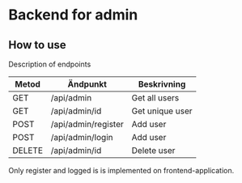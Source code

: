 # Backend for admin

## How to use
Description of endpoints

| Metod         | Ändpunkt        | Beskrivning   
| ------------- | -------------   | --------    |
| GET           | /api/admin  | Get all users            |
| GET           | /api/admin/id  | Get unique user            |
| POST          | /api/admin/register | Add user           |
| POST          | /api/admin/login | Add user           |
| DELETE        | /api/admin/id | Delete user            |

Only register and logged is is implemented on frontend-application.




